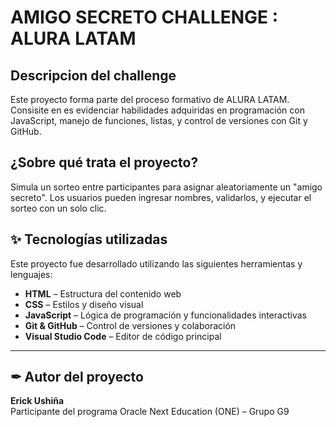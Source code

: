 # AMIGO SECRETO CHALLENGE : ALURA LATAM

## Descripcion del challenge
Este proyecto forma parte del proceso formativo de ALURA LATAM.
Consisite en es evidenciar habilidades adquiridas en programación con JavaScript, manejo de funciones, listas, y control de versiones con Git y GitHub.

## ¿Sobre qué trata el proyecto?
Simula un sorteo entre participantes para asignar aleatoriamente un "amigo secreto". Los usuarios pueden ingresar nombres, validarlos, y ejecutar el sorteo con un solo clic.

## ✨ Tecnologías utilizadas

Este proyecto fue desarrollado utilizando las siguientes herramientas y lenguajes:

- **HTML** – Estructura del contenido web
- **CSS** – Estilos y diseño visual
- **JavaScript** – Lógica de programación y funcionalidades interactivas
- **Git & GitHub** – Control de versiones y colaboración
- **Visual Studio Code** – Editor de código principal
---

## ✒ Autor del proyecto

**Erick Ushiña**  
Participante del programa Oracle Next Education (ONE) – Grupo G9
